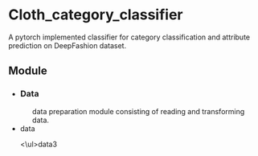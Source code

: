 <h1>Cloth_category_classifier</h1>
A pytorch implemented classifier for category classification and attribute prediction on DeepFashion dataset.

<h2> Module</h2>

<ul>
<li> <h3>Data</h3> <ul>data preparation module consisting of reading and transforming data.</ul></li>
 <li>data</li>
   
<\ul>data3
